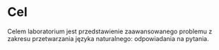 # Cel

Celem laboratorium jest przedstawienie zaawansowanego problemu z zakresu przetwarzania języka naturalnego: odpowiadania na
pytania.
